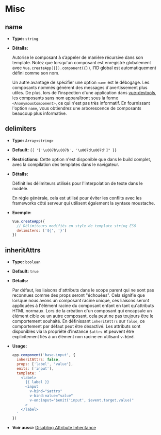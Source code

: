 # Misc

## name

- **Type:** `string`

- **Détails:**

  Autorise le composant à s’appeler de manière récursive dans son template. Notez que lorsqu'un composant est enregistré globalement avec `Vue.createApp({}).component({})`, l'ID global est automatiquement défini comme son nom.

  Un autre avantage de spécifier une option `name` est le débogage. Les composants nommés génèrent des messages d'avertissement plus utiles. De plus, lors de l'inspection d'une application dans [vue-devtools](https://github.com/vuejs/vue-devtools),  les composants sans nom apparaîtront sous la forme  `<AnonymousComponent>`, ce qui n'est pas très informatif. En fournissant l'option `name`, vous obtiendrez une arborescence de composants beaucoup plus informative.

## delimiters

- **Type:** `Array<string>`

- **Default:** `{{ "['\u007b\u007b', '\u007d\u007d']" }}` 

- **Restrictions:** Cette option n'est disponible que dans le build complet, avec la compilation des templates dans le navigateur.

- **Détails:**

  Définit les délimiteurs utilisés pour l'interpolation de texte dans le modèle.

  En règle générale, cela est utilisé pour éviter les conflits avec les frameworks côté serveur qui utilisent également la syntaxe moustache.

- **Exemple:**

  ```js
  Vue.createApp({
    // Délimiteurs modifiés en style de template string ES6
    delimiters: ['${', '}']
  })
  ```

## inheritAttrs

- **Type:** `boolean`

- **Default:** `true`

- **Détails:**

  Par défaut, les liaisons d'attributs dans le scope parent qui ne sont pas reconnues comme des props seront "échouées". Cela signifie que lorsque nous avons un composant racine unique, ces liaisons seront appliquées à l'élément racine du composant enfant en tant qu'attributs HTML normaux. Lors de la création d'un composant qui encapsule un élément cible ou un autre composant, cela peut ne pas toujours être le comportement souhaité. En définissant `inheritAttrs` sur `false`, ce comportement par défaut peut être désactivé. Les attributs sont disponibles via la propriété d'instance `$attrs` et peuvent être explicitement liés à un élément non racine en utilisant `v-bind`.

- **Usage:**

  ```js
  app.component('base-input', {
    inheritAttrs: false,
    props: ['label', 'value'],
    emits: ['input'],
    template: `
      <label>
        {{ label }}
        <input
          v-bind="$attrs"
          v-bind:value="value"
          v-on:input="$emit('input', $event.target.value)"
        >
      </label>
    `
  })
  ```

- **Voir aussi:** [Disabling Attribute Inheritance](../guide/component-attrs.html#desactiver-l-heritage-d-attributs)
